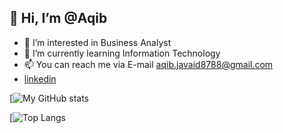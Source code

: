 ## 👋 Hi, I’m @Aqib
- 👀 I’m interested in Business Analyst
- 🌱 I’m currently learning Information Technology
- 📫 You can reach me via E-mail aqib.javaid8788@gmail.com
-  [linkedin](https://www.linkedin.com/in/aqibjavaid1999)

  
[![My GitHub stats](https://github-readme-stats.vercel.app/api?username=AqibJavaid&theme=radical&show_icons=true&hide_border=true&count_private=true&cache_seconds=1800)

[![Top Langs](https://github-readme-stats.vercel.app/api/top-langs/?username=AqibJavaid&theme=radical&show_icons=true&hide_border=true&layout=compact)
